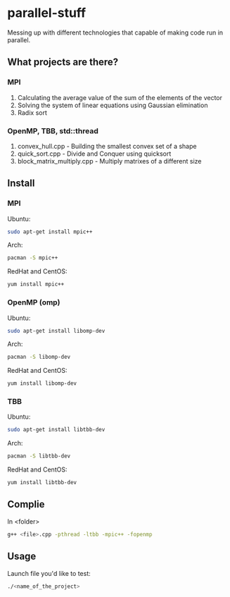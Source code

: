 # parallel-stuff
Messing up with different technologies that capable of making code run in parallel.

## What projects are there?

### MPI
1. Calculating the average value of the sum of the elements of the vector
2. Solving the system of linear equations using Gaussian elimination
3. Radix sort

### OpenMP, TBB, std::thread
1. convex_hull.cpp - Building the smallest convex set of a shape  
2. quick_sort.cpp - Divide and Conquer using quicksort
3. block_matrix_multiply.cpp - Multiply matrixes of a different size

## Install
### MPI
Ubuntu:
```bash
sudo apt-get install mpic++
```

Arch:
```bash
pacman -S mpic++
```

RedHat and CentOS:
```bash
yum install mpic++
```

### OpenMP (omp)
Ubuntu:
```bash
sudo apt-get install libomp-dev
```

Arch:
```bash
pacman -S libomp-dev
```

RedHat and CentOS:
```bash
yum install libomp-dev
```

### TBB
Ubuntu:
```bash
sudo apt-get install libtbb-dev
```

Arch:
```bash
pacman -S libtbb-dev
```

RedHat and CentOS:
```bash
yum install libtbb-dev
```

## Complie

In \<folder\>
```bash
g++ <file>.cpp -pthread -ltbb -mpic++ -fopenmp
```

## Usage
Launch file you'd like to test:
```bash
./<name_of_the_project>
```

